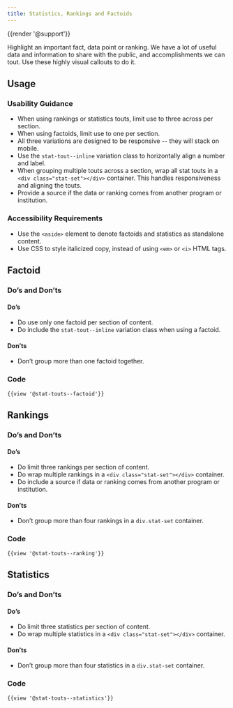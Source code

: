 ```yaml
---
title: Statistics, Rankings and Factoids
---
```

{{render '@support'}}

Highlight an important fact, data point or ranking. We have a lot of useful data and information to share with the public, and accomplishments we can tout. Use these highly visual callouts to do it.

## Usage

### Usability Guidance

* When using rankings or statistics touts, limit use to three across per section.
* When using factoids, limit use to one per section.
* All three variations are designed to be responsive -- they will stack on mobile.
* Use the `stat-tout--inline` variation class to horizontally align a number and label.
* When grouping multiple touts across a section, wrap all stat touts in a `<div class="stat-set"></div>` container. This handles responsiveness and aligning the touts.
* Provide a source if the data or ranking comes from another program or institution.

### Accessibility Requirements

* Use the `<aside>` element to denote factoids and statistics as standalone content.
* Use CSS to style italicized copy, instead of using `<em>` or `<i>` HTML tags.

## Factoid

### Do’s and Don’ts

#### Do’s

* Do use only one factoid per section of content.
* Do include the `stat-tout--inline` variation class when using a factoid.

#### Don’ts

* Don’t group more than one factoid together.

### Code

```
{{view '@stat-touts--factoid'}}
```

## Rankings

### Do’s and Don’ts

#### Do’s

* Do limit three rankings per section of content.
* Do wrap multiple rankings in a `<div class="stat-set"></div>` container.
* Do include a source if data or ranking comes from another program or institution.

#### Don’ts

* Don’t group more than four rankings in a `div.stat-set` container.

### Code

```
{{view '@stat-touts--ranking'}}
```

## Statistics

### Do’s and Don’ts

#### Do’s

* Do limit three statistics per section of content.
* Do wrap multiple statistics in a `<div class="stat-set"></div>` container.

#### Don’ts

* Don’t group more than four statistics in a `div.stat-set` container.

### Code

```
{{view '@stat-touts--statistics'}}
```
